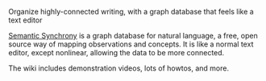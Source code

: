 Organize highly-connected writing, with a graph database that feels like a text editor

[Semantic Synchrony](https://github.com/synchrony/smsn/wiki) is a graph database for natural language, a free, open source way of mapping observations and concepts. It is like a normal text editor, except nonlinear, allowing the data to be more connected.

The wiki includes demonstration videos, lots of howtos, and more.